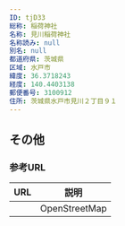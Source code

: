 ```yaml
---
ID: tjD33
総称: 稲荷神社
名称: 見川稲荷神社
名称読み: null
別名: null
都道府県: 茨城県
区域: 水戸市
緯度: 36.3718243
経度: 140.4403138
郵便番号: 3100912
住所: 茨城県水戸市見川２丁目９１
---
```


## その他

### 参考URL

| URL | 説明          |
| --- | ------------- |
|     | OpenStreetMap |
